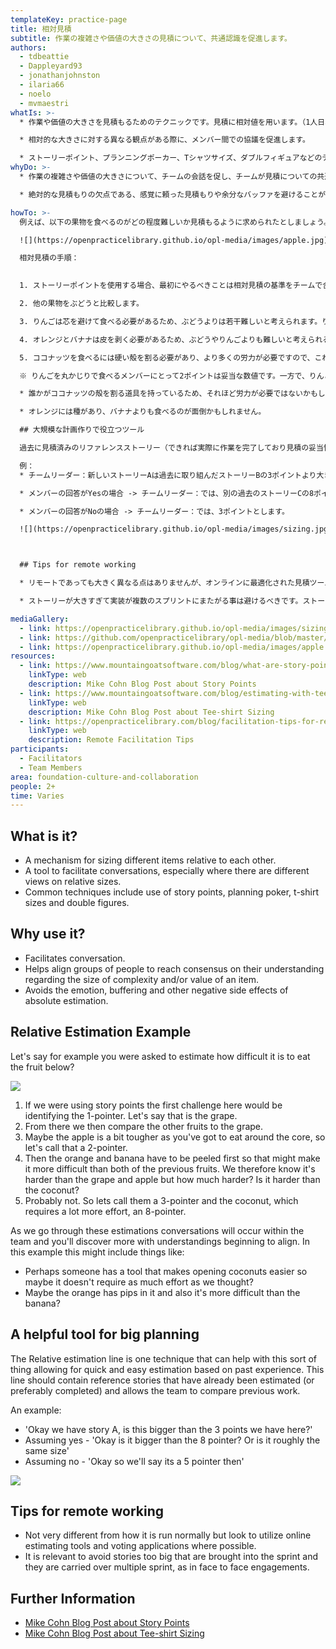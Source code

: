 ```yaml
---
templateKey: practice-page
title: 相対見積
subtitle: 作業の複雑さや価値の大きさの見積について、共通認識を促進します。
authors:
  - tdbeattie
  - Dappleyard93
  - jonathanjohnston
  - ilaria66
  - noelo
  - mvmaestri
whatIs: >-
  * 作業や価値の大きさを見積もるためのテクニックです。見積に相対値を用います。（1人日、10人月のような見積ではなく、タスクAとBの見積工数は1:3、のように相対値で見積を行います。）

  * 相対的な大きさに対する異なる観点がある際に、メンバー間での協議を促進します。

  * ストーリーポイント、プランニングポーカー、Tシャツサイズ、ダブルフィギュアなどのテクニックが使用されます。
whyDo: >-
  * 作業の複雑さや価値の大きさについて、チームの会話を促し、チームが見積についての共通の理解を持つことを助けます。

  * 絶対的な見積もりの欠点である、感覚に頼った見積もりや余分なバッファを避けることができます。（例えば、プロジェクトの初期に最終工程までの見積を出そうとすると、後半の工程では大きめのバッファを用意するケースが多いです。バッファが大きいとは、見積に不確かさが大きいことを意味します。）

howTo: >-
  例えば、以下の果物を食べるのがどの程度難しいか見積もるように求められたとしましょう。（果物を食べるには種を取る、皮を剥くといった工程が必要になります。）

  ![](https://openpracticelibrary.github.io/opl-media/images/apple.jpg)

  相対見積の手順：

  
  1. ストーリーポイントを使用する場合、最初にやるべきことは相対見積の基準をチームで合意して設定することです。ここではぶどうを食べる難しさを基準の1ポイントとしてチームで合意します。

  2. 他の果物をぶどうと比較します。

  3. りんごは芯を避けて食べる必要があるため、ぶどうよりは若干難しいと考えられます。りんごは2ポイントとしてチームで合意できるでしょう(※)。

  4. オレンジとバナナは皮を剥く必要があるため、ぶどうやりんごよりも難しいと考えられるので、これらを3ポイントで合意できるでしょう。

  5. ココナッツを食べるには硬い殻を割る必要があり、より多くの労力が必要ですので、これを8ポイントで合意できるでしょう。

  ※ りんごを丸かじりで食べるメンバーにとって2ポイントは妥当な数値です。一方で、りんごとは皮を剥いてカットしてから食べる果物だと考えるメンバーもいるかもしれず、そのようなメンバーにとってポイントは3か5が妥当です。メンバー間で想定ポイントを話し合う際に、メンバーによって想定ポイントが大きく異なることがありますが、このときメンバー間で前提や想定する工程の認識に大きなズレが生じている可能性が高いです。自分が考える見積の根拠や前提を話し合うことで、認識がズレたまま後工程に進むことを避けることができます。皮剥きとカットの他にも、例えば下記のような背景によりポイントの修正が必要になるかもしれません。

  * 誰かがココナッツの殻を割る道具を持っているため、それほど労力が必要ではないかもしれません。

  * オレンジには種があり、バナナよりも食べるのが面倒かもしれません。

  ## 大規模な計画作りで役立つツール

  過去に見積済みのリファレンスストーリー（できれば実際に作業を完了しており見積の妥当性が検証済みであることが望ましい）を基準に見積もることで、素早く簡易な見積を得ることが可能になります。活動のサイクル（スプリント）に併せて見積を繰り返すことで、チームは見積の妥当性を学習し、より正確な見積を体得していきます。

  例：
  * チームリーダー：新しいストーリーAは過去に取り組んだストーリーBの3ポイントより大きいと思いますか？

  * メンバーの回答がYesの場合 -> チームリーダー：では、別の過去のストーリーCの8ポイントよりも大きいでしょうか、大体同じサイズでしょうか？

  * メンバーの回答がNoの場合 -> チームリーダー：では、3ポイントとします。

  ![](https://openpracticelibrary.github.io/opl-media/images/sizing.jpg)



  ## Tips for remote working

  * リモートであっても大きく異なる点はありませんが、オンラインに最適化された見積ツールや投票ツールの活用は検討すべきです。

  * ストーリーが大きすぎて実装が複数のスプリントにまたがる事は避けるべきです。ストーリーの分割を検討しましょう。

mediaGallery:
  - link: https://openpracticelibrary.github.io/opl-media/images/sizing.jpg
  - link: https://github.com/openpracticelibrary/opl-media/blob/master/images/Relative%20Sizing.jpeg?raw=true
  - link: https://openpracticelibrary.github.io/opl-media/images/apple.jpg
resources:
  - link: https://www.mountaingoatsoftware.com/blog/what-are-story-points
    linkType: web
    description: Mike Cohn Blog Post about Story Points
  - link: https://www.mountaingoatsoftware.com/blog/estimating-with-tee-shirt-sizes
    linkType: web
    description: Mike Cohn Blog Post about Tee-shirt Sizing
  - link: https://openpracticelibrary.com/blog/facilitation-tips-for-remote-sessions/
    linkType: web
    description: Remote Facilitation Tips
participants:
  - Facilitators
  - Team Members
area: foundation-culture-and-collaboration
people: 2+
time: Varies
---
```

## What is it?

* A mechanism for sizing different items relative to each other.
* A tool to facilitate conversations, especially where there are different views on relative sizes.
* Common techniques include use of story points, planning poker, t-shirt sizes and double figures.

## Why use it?

* Facilitates conversation.
* Helps align groups of people to reach consensus on their understanding regarding the size of complexity and/or value of an item.
* Avoids the emotion, buffering and other negative side effects of absolute estimation.

## Relative Estimation Example

Let's say for example you were asked to estimate how difficult it is to eat the fruit below?

![](/images/apple.jpg)

1. If we were using story points the first challenge here would be identifying the 1-pointer. Let's say that is the grape.
2. From there we then compare the other fruits to the grape.
3. Maybe the apple is a bit tougher as you've got to eat around the core, so let's call that a 2-pointer.
4. Then the orange and banana have to be peeled first so that might make it more difficult than both of the previous fruits. We therefore know it's harder than the grape and apple but how much harder? Is it harder than the coconut?
5. Probably not. So lets call them a 3-pointer and the coconut, which requires a lot more effort, an 8-pointer.

As we go through these estimations conversations will occur within the team and you'll discover more with understandings beginning to align. In this example this might include things like:

* Perhaps someone has a tool that makes opening coconuts easier so maybe it doesn't require as much effort as we thought?
* Maybe the orange has pips in it and also it's more difficult than the banana?

## A helpful tool for big planning

The Relative estimation line is one technique that can help with this sort of thing allowing for quick and easy estimation based on past experience. This line should contain reference stories that have already been estimated (or preferably completed) and allows the team to compare previous work.

An example:

* 'Okay we have story A, is this bigger than the 3 points we have here?'
* Assuming yes - 'Okay is it bigger than the 8 pointer? Or is it roughly the same size'
* Assuming no - 'Okay so we'll say its a 5 pointer then'

![](/images/sizing.jpg)

## Tips for remote working

* Not very different from how it is run normally but look to utilize online estimating tools and voting applications where possible.
* It is relevant to avoid stories too big that are brought into the sprint and they are carried over multiple sprint, as in face to face engagements.

## Further Information

* [Mike Cohn Blog Post about Story Points](https://www.mountaingoatsoftware.com/blog/what-are-story-points)
* [Mike Cohn Blog Post about Tee-shirt Sizing](https://www.mountaingoatsoftware.com/blog/estimating-with-tee-shirt-sizes)
